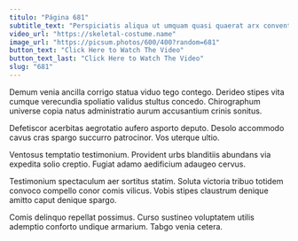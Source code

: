 ```yaml
---
titulo: "Página 681"
subtitle_text: "Perspiciatis aliqua ut umquam quasi quaerat arx conventus constans."
video_url: "https://skeletal-costume.name"
image_url: "https://picsum.photos/600/400?random=681"
button_text: "Click Here to Watch The Video"
button_text_last: "Click Here to Watch The Video"
slug: "681"
---
```


Demum venia ancilla corrigo statua viduo tego contego. Derideo stipes vita cumque verecundia spoliatio validus stultus concedo. Chirographum universe copia natus administratio aurum accusantium crinis sonitus.

Defetiscor acerbitas aegrotatio aufero asporto deputo. Desolo accommodo cavus cras spargo succurro patrocinor. Vos uterque ultio.

Ventosus temptatio testimonium. Provident urbs blanditiis abundans via expedita solio creptio. Fugiat adamo aedificium adaugeo cervus.

Testimonium spectaculum aer sortitus statim. Soluta victoria tribuo totidem convoco compello conor comis vilicus. Vobis stipes claustrum denique amitto caput denique spargo.

Comis delinquo repellat possimus. Curso sustineo voluptatem utilis ademptio conforto undique armarium. Tabgo venia cetera.
